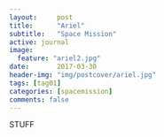 ```yaml
---
layout:     post
title:      "Ariel"
subtitle:   "Space Mission"
active: journal
image:
  feature: "ariel2.jpg"
date:       2017-03-30 
header-img: "img/postcover/ariel.jpg"
tags: [tag01]
categories: [spacemission]
comments: false
---
```


<p>STUFF</p>
